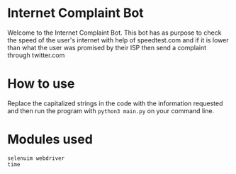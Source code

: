 # Internet Complaint Bot

Welcome to the Internet Complaint Bot.
This bot has as purpose to check the speed of 
the user's internet with help of speedtest.com
and if it is lower than what the user was promised 
by their ISP then send a complaint through twitter.com

# How to use

Replace the capitalized strings in the code with the information
requested and then run the program with `python3 main.py` on your command line.

# Modules used

````
selenuim webdriver
time
````
